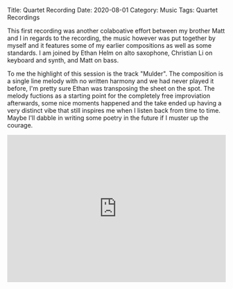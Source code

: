 Title: Quartet Recording
Date: 2020-08-01
Category: Music
Tags: Quartet Recordings

This first recording was another colaboative effort between my brother Matt and I in regards to the recording, the music however was put together by myself and it features some of my earlier compositions as well as some standards. I am joined by Ethan Helm on alto saxophone, Christian Li on keyboard and synth, and Matt on bass.  

To me the highlight of this session is the track "Mulder". The composition is a single line melody with no written harmony and we had never played it before, I'm pretty sure Ethan was transposing the sheet on the spot. The melody fuctions as a starting point for the completely free improviation afterwards, some nice moments happened and the take ended up having a very distinct vibe that still inspires me when I listen back from time to time. Maybe I'll dabble in writing some poetry in the future if I muster up the courage.  

<iframe style="border: 0; width: 100%; height: 340px;" src="https://bandcamp.com/EmbeddedPlayer/album=1317190577/size=large/bgcol=333333/linkcol=0f91ff/artwork=small/transparent=true/" seamless><a href="http://jeffkrol.bandcamp.com/album/session-1-15-2017">Session - 1/15/2017 by Jeff Krol</a></iframe>
